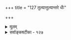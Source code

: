 +++
title = "127 तुल्यात्तुल्यान्तरे धीः"

+++
<details><summary>मूलम्</summary>

तुल्यात्तुल्यान्तरे धीः स्मृतिरियमिव गौस्सेति बोधोऽनुमानं यत्तुल्यो यस्य चैतत्सम इति निजयोर्हस्तयोर्व्याप्तिसिद्धेः ।  
चिह्नोन्नीते निमित्ते पदमपि विदितं शक्तमाप्तातिदेशे व्युत्पत्तिर्लक्षणैः स्वैः क्वचिदपि न भवेदन्यथाऽतीन्द्रियेषु ॥ १२७ ॥
</details>

<details><summary>सर्वाङ्कषटीका - १२७</summary>

/ 

परसंमतामुपमानस्यातिरिक्तप्रमाणतां निरस्यति - तुल्यादिति । उपमानस्वरूपं नैयायिका अन्यथा प्रदर्शयन्ति, अन्यथा च मीमांसकाः । गवयपदस्यार्थमजानन् कश्चिदारण्यकपुरुषं पृच्छति । स च गृहे वर्तमानं गाँव प्रदर्श्य 'एतत्सदृशः गवयः' इति वदति । कालान्तरे अरण्यं गतः, गवयं यदा पश्यति, तदा तत्सादृश्यं स्वगृहे वर्तमाने गवि स्मरति । तेन च 'अयं गवयः' इति जानातीति मीमांसकाः । नैयायिकास्तु, गवयप्राणिदर्शनेन गृहे विद्यमानगो स्मरणमात्रेण, पुरोवर्तिनि गोसदृशे प्राणिन्युपसंहारमन्तरा गवयपदार्थनिर्णयः कथं भवेत् ? अतो नेदमुपमानम् । किन्तु - आरण्यकपुरुषवाक्यं श्रुत्वा यदा कदाचिद्वनं गतः, यदा गवयप्राणिनं पश्यति, तदाऽऽरण्यकपुरुषवाक्यार्थं 'गोसदृशो गवयपदवाच्यः' इत्येवंरूपं स्मरन्, अस्य प्राणिनः गोसदृशत्वात् 'अयं गवयः' इति गवयपदसंज्ञायाः संज्ञिनं तं निश्चिनोतीत्याहुः । तयोः प्रथमं मीमांसकमतं प्रत्याहअरण्ये गवयं पश्यन् 'मदीया गौः गवयसदृशः' इति सदृशगोस्मरणमुपमानम्? उत सादृश्यप्रतीतिमात्रमुपमानम्? आद्ये तु - **तुल्यात्** = पुरोवर्तिनः गवयस्य तुल्यस्य दर्शनात् **तुल्यान्तरे** = तत्सदृशवस्त्वन्तरे गृहवर्तिनि गवि **धीः** = या बुद्धिः, सा स्मृतिरेव, नातिरिक्तं किञ्चित् । द्वितीयं प्रत्याहसा **गौः** = मदीया गौः **इयमिव** = पुरोवर्तिगवयसदृशः इति बोधस्तु अनुमानम्, नान्यत् । अनुमाने व्याप्तिमुपपादयति – यदित्यादि । **गौः** = मदीयो गौः एतद्गवयसदृशः, एतद्गवयगतसादृश्यप्रतियोगित्वात्, यश्च **यत्तुल्यः** =येन तुल्यः, स च एतत्समः, इति निजयोः हस्तयोः दृष्टान्तत्वेन व्याप्तिसिद्धेः अनुमानमेव तत् । ‘तुल्यवित्तिवेद्यत्वन्यायः' इति किल प्रसिद्धम् । एतच्चानुमानमेव ॥ 

सुभगाभिक्षुकन्यायं बुधाः प्रायो ऽनुकुर्वते । किं कारणं स्याज्जानन्तु मध्यस्थाः कुशला जनाः ॥ तेन प्रोक्तं कथं सोऽहमङ्गीकुर्यामिदं न्विति । भावयन्ति मुधा हन्त ! कारणं स्पष्टमेव हि ॥ अवर्धतैवं शब्दानां राशिः सागरसन्निभः । मज्जयन्ति जनान्, अन्ते मज्जन्ते स्वयमप्यमी ॥ 

681 

चिह्नोनीते निमित्ते पदमपि विदितं शक्तमाप्तातिदेशे 

व्युत्पत्तिर्लक्षणैः स्वैः क्वचिदपि न भवेदन्यथाऽतीन्द्रियेषु ॥127॥ 



नैयायिकं प्रत्याह – **निमित्ते** = गवयपदप्रवृत्तिनिमित्ते **चिह्नोन्नीते** = **चिह्नेः** = गोसदृशचिह्नः **उन्नीते** = ऊहिते सति **आप्तातिदेशे** = आप्तोपदेशविषये प्राणिनि **पदमपि** = गवयादिपदमपि **शक्तम्** = बोधनशक्ति विशिष्टम् विदितम् भवति । एवं शक्तिग्रहणम् सादृश्यानुयोगिनि प्रत्यक्षे सत्येव भवतीति न नियमः । **अन्यथा** = तत्प्रत्यक्ष एव शक्तिग्रहो भवतीति नियमश्चेत्, **अतीन्द्रियेषु** = श्रुत्येकसमधिगम्येषु ब्रह्मेन्द्रादिषु **स्वैः** = तत्तदसाधारणैः लक्षणैः **व्युत्पत्तिः** = शक्तिग्रहणम् कदापि **क्वचिदपि** = कस्मिश्चिदपि विषये न भवेत्, तेषां सर्वथाऽतीन्द्रियत्वात् । तथा चातीन्द्रियवस्तुव्यवहार एव लुप्येत । वस्तुतस्तु प्रत्यक्षस्थलप्रदर्शनं सुग्रहत्वायैव ॥ 

एवं बहूनामर्थानां प्रत्यक्षासंभवेऽपि नः । लौकिके वैदिके वापि व्यवहारः प्रवर्तते ॥ 

रामकृष्णादयश्शब्दाः, तथा देशान्तरार्थकाः । शब्दाः सर्वैः प्रयुज्यन्ते निरातङ्गैः स्वदृष्टवत् ॥ व्यवहाराः किल प्राय एवमेव चरन्ति हि । सादृश्यमूलं सर्वं हि ज्ञायते सर्वदा जनैः ॥ सादृश्यवैभवादेव लोको व्यवहरत्यभीः । शक्तिग्राहकमानं तत् वस्तुग्राहकवत्कृतम् ॥ सर्वं विचारं संत्यज्य प्रगाढं चिन्त्यतां बुधाः ! ज्ञायेतोपमितेः स्थानं यद्दत्तं तन्मर्हर्षिभिः ॥ 

वस्तुतस्तु – इन्द्रादिपदानां नियमेन परोक्षार्थविषयबोधजनकत्वात्, तत्रोपसंहारः कर्तुमशक्य इति भीत्यैव मीमांसकाः, अप्रसिद्धपदार्थस्य प्रसिद्धे प्रत्यभिज्ञानमेव उपमानमिति व्याचख्युः । परन्तु इन्द्रादिपदानां कथं शक्तिग्रहः? इति समस्यायाः परिहारः, अस्मत्परिचिते वस्तुन्युपसंहारेण कथं भवेत् ? लौकिकेऽपि हि विषये द्वीपान्तरादौ वर्तमानानां नदीपर्वतादीनाम् राज्ञां राजमात्राणां वा संज्ञायाः श्रवणेऽपि बोधादिकं सर्वानुभवसिद्धं सादृश्यमूलकमेवेति सर्वहृदयसाक्षिकम् । अतश्च परोक्षेऽपि विषये मानसिकः ज्ञानलक्षणामूलक उपसंहार इत्येव वक्तव्यम् ।एवञ्चोपमानाख्यं प्रमाणमेव किञ्चिन्न स्याच्चेत्, प्रायस्सर्वैः मूकैरेव भवितव्यं भवेत् । लोके हि प्रत्यक्षप्रमाणस्य विषयोऽत्यन्तमल्प एवेति सर्वेऽपि जानन्ति । तदपेक्षयानुमानस्य व्याप्तिरधिका । एतदपेक्षयापि शब्दस्य व्याप्तिरधिका । स चाप्यत्यन्तातीन्द्रियपारलौकिकादिविषये उपमानाधीनस्वरूपः । बाला अपि इतिहासपुराणादिश्रवणकुतूहलिताः रामकृष्णादिशब्दानामर्थमनायासेन सहजत एव जानन्तस्संतु- ष्यन्ति । अन्नस्य तृप्तिसाधनत्वमनुमानाधीनमपि, प्रत्यक्षं मन्यन्तेऽभ्यासातिशयात् । तद्वदुपमानमपि वस्तु- ग्राहकमिव संवृत्तम् । अत एव महर्षिः वस्तुग्राहकप्रमाणमध्ये उपमानमप्यगणयदित्यहो कियान् सूक्ष्मदर्शी सः। अन्यथा हि वेद एव निरर्थकः स्यात् । तर्ह्राचार्याः कुत एतन्नागणयन्निति चेत्, शक्तिग्राहकप्रमाणत्वमात्रा- कारेण तथाऽकुर्वन् । उक्तं चासकृत् - शास्त्राणां मर्यादोल्लङ्घनं बौद्धैरुपक्रान्तमनन्तरं निर्विशेषाद्वैत्यादिभि- रनुसृतमाचार्याणामपि दुस्त्यजमभूत्कालप्रभावादिति । अन्ततः शिष्यबुद्धिपरीक्षणार्थं वेत्यवगन्तव्यम् ॥ 

तादात्विकी स्थितिर्हेतुः सर्वत्राप्यवलोक्यताम्। आचार्या अपि किं कुर्युः शिष्यवात्सल्यमूर्तयः ॥ १२७ ॥
</details>
